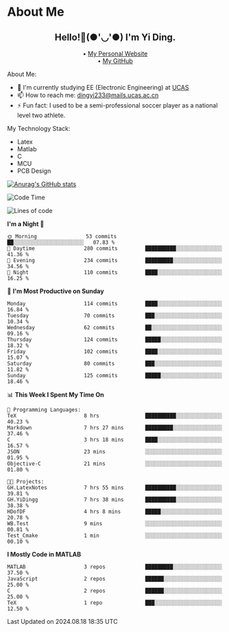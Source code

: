# About Me

<h2 style="text-align:center;"> Hello!👋(●'◡'●) I'm Yi Ding.</h2>

<div style="text-align:center;">
  • <a href="https://yidingg.github.io/YiDingg">My Personal Website</a><br>
  • <a href="https://github.com/YiDingg">My GitHub</a>
</div>

About Me:
- 🔭 I'm currently studying EE (Electronic Engineering) at [UCAS](https://www.ucas.ac.cn/)
- 📫 How to reach me: dingyi233@mails.ucas.ac.cn
- ⚡ Fun fact: I used to be a semi-professional soccer player as a national level two athlete.

My Technology Stack:
- Latex
- Matlab
- C
- MCU
- PCB Design

[![Anurag's GitHub stats](https://github-readme-stats.vercel.app/api?username=YiDingg)](https://github.com/anuraghazra/github-readme-stats)

<!--START_SECTION:waka-->
![Code Time](http://img.shields.io/badge/Code%20Time-290%20hrs%2036%20mins-blue)

![Lines of code](https://img.shields.io/badge/From%20Hello%20World%20I%27ve%20Written-521.6%20thousand%20lines%20of%20code-blue)

**I'm a Night 🦉** 

```text
🌞 Morning                53 commits          ██░░░░░░░░░░░░░░░░░░░░░░░   07.83 % 
🌆 Daytime                280 commits         ██████████░░░░░░░░░░░░░░░   41.36 % 
🌃 Evening                234 commits         █████████░░░░░░░░░░░░░░░░   34.56 % 
🌙 Night                  110 commits         ████░░░░░░░░░░░░░░░░░░░░░   16.25 % 
```
📅 **I'm Most Productive on Sunday** 

```text
Monday                   114 commits         ████░░░░░░░░░░░░░░░░░░░░░   16.84 % 
Tuesday                  70 commits          ███░░░░░░░░░░░░░░░░░░░░░░   10.34 % 
Wednesday                62 commits          ██░░░░░░░░░░░░░░░░░░░░░░░   09.16 % 
Thursday                 124 commits         █████░░░░░░░░░░░░░░░░░░░░   18.32 % 
Friday                   102 commits         ████░░░░░░░░░░░░░░░░░░░░░   15.07 % 
Saturday                 80 commits          ███░░░░░░░░░░░░░░░░░░░░░░   11.82 % 
Sunday                   125 commits         █████░░░░░░░░░░░░░░░░░░░░   18.46 % 
```


📊 **This Week I Spent My Time On** 

```text
💬 Programming Languages: 
TeX                      8 hrs               ██████████░░░░░░░░░░░░░░░   40.23 % 
Markdown                 7 hrs 27 mins       █████████░░░░░░░░░░░░░░░░   37.46 % 
C                        3 hrs 18 mins       ████░░░░░░░░░░░░░░░░░░░░░   16.57 % 
JSON                     23 mins             ░░░░░░░░░░░░░░░░░░░░░░░░░   01.95 % 
Objective-C              21 mins             ░░░░░░░░░░░░░░░░░░░░░░░░░   01.80 % 

🐱‍💻 Projects: 
GH.LatexNotes            7 hrs 55 mins       ██████████░░░░░░░░░░░░░░░   39.81 % 
GH.YiDingg               7 hrs 38 mins       ██████████░░░░░░░░░░░░░░░   38.38 % 
HDofDF                   4 hrs 8 mins        █████░░░░░░░░░░░░░░░░░░░░   20.78 % 
WB.Test                  9 mins              ░░░░░░░░░░░░░░░░░░░░░░░░░   00.81 % 
Test_Cmake               1 min               ░░░░░░░░░░░░░░░░░░░░░░░░░   00.10 % 
```

**I Mostly Code in MATLAB** 

```text
MATLAB                   3 repos             █████████░░░░░░░░░░░░░░░░   37.50 % 
JavaScript               2 repos             ██████░░░░░░░░░░░░░░░░░░░   25.00 % 
C                        2 repos             ██████░░░░░░░░░░░░░░░░░░░   25.00 % 
TeX                      1 repo              ███░░░░░░░░░░░░░░░░░░░░░░   12.50 % 
```




 Last Updated on 2024.08.18 18:35 UTC
<!--END_SECTION:waka-->
